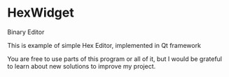 # HexWidget
Binary Editor

This is example of simple Hex Editor, implemented in Qt framework

You are free to use parts of this program or all of it, but I would be grateful to learn about new solutions to improve my project.
